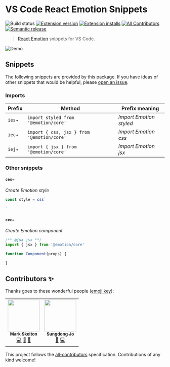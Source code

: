 # VS Code React Emotion Snippets

![Build status](https://github.com/mskelton/vscode-react-emotion-snippets/workflows/Release/badge.svg?branch=master)
[![Extension version](https://img.shields.io/vscode-marketplace/v/mskelton.react-emotion-snippets.svg)](https://marketplace.visualstudio.com/items?itemName=mskelton.react-emotion-snippets)
[![Extension installs](https://img.shields.io/vscode-marketplace/i/mskelton.react-emotion-snippets.svg)](https://marketplace.visualstudio.com/items?itemName=mskelton.react-emotion-snippets)
[![All Contributors](https://img.shields.io/badge/all_contributors-1-orange.svg)](#contributors)
[![Semantic release](https://img.shields.io/badge/%20%20%F0%9F%93%A6%F0%9F%9A%80-semantic--release-e10079.svg)](https://github.com/semantic-release/semantic-release)

> [React Emotion](https://emotion.sh) snippets for VS Code.

![Demo](static/demo.gif)

## Snippets

The following snippets are provided by this package. If you have ideas of other snippets that would be helpful, please [open an issue](https://github.com/mskelton/vscode-react-emotion-snippets/issues/new).

### Imports

| Prefix | Method                                     | Prefix meaning          |
| ------ | ------------------------------------------ | ----------------------- |
| `ies→` | `import styled from '@emotion/core'`       | _Import Emotion styled_ |
| `iec→` | `import { css, jsx } from '@emotion/core'` | _Import Emotion css_    |
| `iej→` | `import { jsx } from '@emotion/core'`      | _Import Emotion jsx_    |

### Other snippets

#### `ces→`

_Create Emotion style_

<!-- prettier-ignore-start -->
```js
const style = css`

`
```

#### `cec→`

_Create Emotion component_

```js
/** @jsx jsx **/
import { jsx } from '@emotion/core'

function Component(props) {

}
```
<!-- prettier-ignore-end -->

## Contributors ✨

Thanks goes to these wonderful people ([emoji key](https://allcontributors.org/docs/en/emoji-key)):

<!-- ALL-CONTRIBUTORS-LIST:START - Do not remove or modify this section -->
<!-- prettier-ignore-start -->
<!-- markdownlint-disable -->
<table>
  <tr>
    <td align="center"><a href="https://github.com/mskelton"><img src="https://avatars3.githubusercontent.com/u/25914066?v=4" width="100px;" alt=""/><br /><sub><b>Mark Skelton</b></sub></a><br /><a href="https://github.com/mskelton/vscode-react-emotion-snippets/commits?author=mskelton" title="Code">💻</a> <a href="#ideas-mskelton" title="Ideas, Planning, & Feedback">🤔</a> <a href="https://github.com/mskelton/vscode-react-emotion-snippets/commits?author=mskelton" title="Documentation">📖</a></td>
    <td align="center"><a href="https://github.com/doong-jo"><img src="https://avatars0.githubusercontent.com/u/22005861?v=4" width="100px;" alt=""/><br /><sub><b>Sungdong Jo</b></sub></a><br /><a href="https://github.com/mskelton/vscode-react-emotion-snippets/commits?author=doong-jo" title="Documentation">📖</a> <a href="https://github.com/mskelton/vscode-react-emotion-snippets/commits?author=doong-jo" title="Code">💻</a></td>
  </tr>
</table>

<!-- markdownlint-enable -->
<!-- prettier-ignore-end -->

<!-- ALL-CONTRIBUTORS-LIST:END -->

This project follows the [all-contributors](https://github.com/all-contributors/all-contributors) specification. Contributions of any kind welcome!
